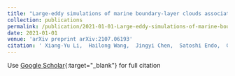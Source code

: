 ```yaml
---
title: "Large-eddy simulations of marine boundary-layer clouds associated with cold air outbreaks during the ACTIVATE campaign-part 1: Case setup and sensitivities to large-scale forcings"
collection: publications
permalink: /publication/2021-01-01-Large-eddy-simulations-of-marine-boundary-layer-clouds-associated-with-cold-air-outbreaks-during-the-ACTIVATE-campaign-part-1-Case-setup-and-sensitivities-to-large-scale-forcings
date: 2021-01-01
venue: 'arXiv preprint arXiv:2107.06193'
citation: ' Xiang-Yu Li,  Hailong Wang,  Jingyi Chen,  Satoshi Endo,  Geet George,  Brian Cairns,  Seethala Chellappan,  Xubin Zeng,  Simon Kirschler,  Christiane Voigt,  and others&quot;Large-eddy simulations of marine boundary-layer clouds associated with cold air outbreaks during the ACTIVATE campaign-part 1: Case setup and sensitivities to large-scale forcings.&quot; arXiv preprint arXiv:2107.06193, 2021.'
---
```

Use [Google Scholar](https://scholar.google.com/scholar?q=Large+eddy+simulations+of+marine+boundary+layer+clouds+associated+with+cold+air+outbreaks+during+the+ACTIVATE+campaign+part+1:+Case+setup+and+sensitivities+to+large+scale+forcings){:target="_blank"} for full citation